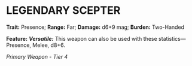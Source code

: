 # LEGENDARY SCEPTER

**Trait:** Presence; **Range:** Far; **Damage:** d6+9 mag; **Burden:** Two-Handed

**Feature:** ***Versatile:*** This weapon can also be used with these statistics—Presence, Melee, d8+6.

*Primary Weapon - Tier 4*
